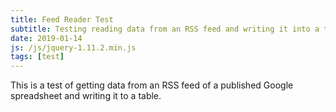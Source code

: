 ```yaml
---
title: Feed Reader Test
subtitle: Testing reading data from an RSS feed and writing it into a table.
date: 2019-01-14
js: /js/jquery-1.11.2.min.js
tags: [test]
---
```


This is a test of getting data from an RSS feed of a published Google spreadsheet and writing it to a table.

<table style="width:100%" id="tbl"></table>

<div id="testzone"></div>

<script>
  var table = document.getElementById("tbl");
  var row = table.insertRow(0);
  var cell0 = row.insertCell(0);
  var cell1 = row.insertCell(1);
  var cell2 = row.insertCell(2);
  var cell3 = row.insertCell(3);

  cell0.innerHTML = "Date";
  cell1.innerHTML = "Run Time";
  cell2.innerHTML = "Distance (km)";
  cell3.innerHTML = "Speed (km/h)";

  //var rownum = 0;
  var feed = "https://spreadsheets.google.com/feeds/list/1ja2C-UuzQo4i_OrBZe-91Kifm3zWd9pg16xmLlN0Wgs/default/public/values";
	  $.ajax(feed, 
    {
		  accepts:
    {
			xml:"application/rss+xml"
		},
		dataType:"xml",
		success:function(data) 
    {
			$(data).find("entry").each(function () 
      { 
				var el = $(this);
        var newrow = table.insertRow(1);
        var newcell0 = newrow.insertCell(0);
        var newcell1 = newrow.insertCell(1);
        var newcell2 = newrow.insertCell(2);
        var newcell3 = newrow.insertCell(3);
        var runtime = el.find("gsx:time").text();
	console.log(runtime);
	testzone.innerHTML = "<p>" + runtime + "</p>";
        var rundist = el.find("gsx:distancekm").text();
	console.log(rundist);
	testzone.innerHTML = "<p>" + rundist + "</p>";
	var runspeed = 60*rundist/runtime;
	console.log(runspeed);
	testzone.innerHTML = "<p>" + runspeed + "</p>";
        newcell0.innerHTML = el.find("gsx:date").text();
        newcell1.innerHTML = runtime;
        newcell2.innerHTML = rundist;
        newcell3.innerHTML = runspeed;
			});
		}	
	});
</script>
